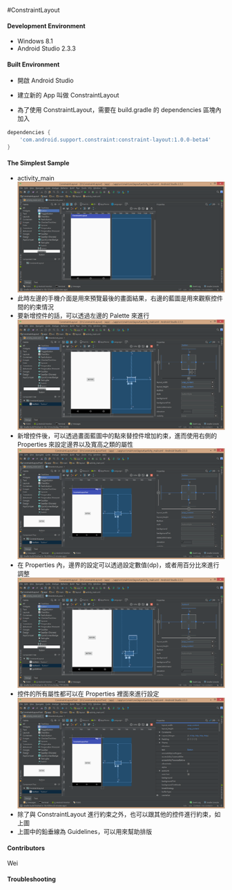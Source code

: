 ﻿#ConstraintLayout

#### Development Environment
- Windows 8.1
- Android Studio 2.3.3

#### Built Environment
- 開啟 Android Studio

- 建立新的 App 叫做 ConstraintLayout

- 為了使用 ConstraintLayout，需要在 build.gradle 的 dependencies 區塊內加入

```gradle
dependencies {
    'com.android.support.constraint:constraint-layout:1.0.0-beta4'
}
```

#### The Simplest Sample
- activity_main
![](./picture/Workspace_1.png)
- 此時左邊的手機介面是用來預覽最後的畫面結果，右邊的藍圖是用來觀察控件間的約束情況
- 要新增控件的話，可以透過左邊的 Palette 來進行
![](./picture/Workspace_2.png)
- 新增控件後，可以透過畫面藍圖中的點來替控件增加約束，進而使用右側的 Properties 來設定邊界以及寬高之類的屬性
![](./picture/Workspace_4.png)
- 在 Properties 內，邊界的設定可以透過設定數值(dp)，或者用百分比來進行調整
![](./picture/Workspace_3.png)
- 控件的所有屬性都可以在 Properties 裡面來進行設定
![](./picture/Workspace_5.png)
- 除了與 ConstraintLayout 進行約束之外，也可以跟其他的控件進行約束，如上圖
- 上圖中的鉛垂線為 Guidelines，可以用來幫助排版

#### Contributors
Wei

#### Troubleshooting
